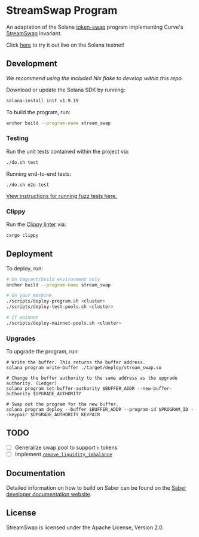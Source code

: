 # StreamSwap Program

An adaptation of the Solana [token-swap](https://github.com/solana-labs/solana-program-library/tree/master/token-swap/program) program implementing Curve's [StreamSwap](https://www.curve.fi/streamswap-paper.pdf) invariant.

Click [here](https://testnet-swap.streamprotocol.org) to try it out live on the Solana testnet!

## Development

_We recommend using the included Nix flake to develop within this repo._

Download or update the Solana SDK by running:

```bash
solana-install init v1.9.19
```

To build the program, run:

```bash
anchor build --program-name stream_swap
```

### Testing

Run the unit tests contained within the project via:

```bash
./do.sh test
```

Running end-to-end tests:

```
./do.sh e2e-test
```

[View instructions for running fuzz tests here.](../fuzz)

### Clippy

Run the [Clippy linter](https://github.com/rust-lang/rust-clippy) via:

```bash
cargo clippy
```

## Deployment

To deploy, run:

```bash
# On Vagrant/build environment only
anchor build --program-name stream_swap

# On your machine
./scripts/deploy-program.sh <cluster>
./scripts/deploy-test-pools.sh <cluster>

# If mainnet
./scripts/deploy-mainnet-pools.sh <cluster>
```

### Upgrades

To upgrade the program, run:

```
# Write the buffer. This returns the buffer address.
solana program write-buffer ./target/deploy/stream_swap.so

# Change the buffer authority to the same address as the upgrade authority. (Ledger)
solana program set-buffer-authority $BUFFER_ADDR --new-buffer-authority $UPGRADE_AUTHORITY

# Swap out the program for the new buffer.
solana program deploy --buffer $BUFFER_ADDR --program-id $PROGRAM_ID --keypair $UPGRADE_AUTHORITY_KEYPAIR
```

## TODO

- [ ] Generalize swap pool to support `n` tokens
- [ ] Implement [`remove_liquidity_imbalance`](https://github.com/curvefi/curve-contract/blob/4aa3832a4871b1c5b74af7f130c5b32bdf703af5/contracts/pool-templates/base/SwapTemplateBase.vy#L539)

## Documentation

Detailed information on how to build on Saber can be found on the [Saber developer documentation website](https://docs.streamprotocol.orf/docs/swap/developing/overview).

## License

StreamSwap is licensed under the Apache License, Version 2.0.
